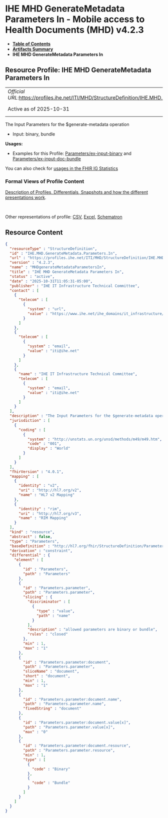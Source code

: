 # IHE MHD GenerateMetadata Parameters In - Mobile access to Health Documents (MHD) v4.2.3

* [**Table of Contents**](toc.md)
* [**Artifacts Summary**](artifacts.md)
* **IHE MHD GenerateMetadata Parameters In**

## Resource Profile: IHE MHD GenerateMetadata Parameters In 

| | |
| :--- | :--- |
| *Official URL*:https://profiles.ihe.net/ITI/MHD/StructureDefinition/IHE.MHD.GenerateMetadata.Parameters.In | *Version*:4.2.3 |
| Active as of 2025-10-31 | *Computable Name*:MHDgenerateMetadataParametersIn |

 
The Input Parameters for the $generate-metadata operation 
* Input: binary, bundle
 

**Usages:**

* Examples for this Profile: [Parameters/ex-input-binary](Parameters-ex-input-binary.md) and [Parameters/ex-input-doc-bundle](Parameters-ex-input-doc-bundle.md)

You can also check for [usages in the FHIR IG Statistics](https://packages2.fhir.org/xig/ihe.iti.mhd|current/StructureDefinition/IHE.MHD.GenerateMetadata.Parameters.In)

### Formal Views of Profile Content

 [Description of Profiles, Differentials, Snapshots and how the different presentations work](http://build.fhir.org/ig/FHIR/ig-guidance/readingIgs.html#structure-definitions). 

 

Other representations of profile: [CSV](StructureDefinition-IHE.MHD.GenerateMetadata.Parameters.In.csv), [Excel](StructureDefinition-IHE.MHD.GenerateMetadata.Parameters.In.xlsx), [Schematron](StructureDefinition-IHE.MHD.GenerateMetadata.Parameters.In.sch) 



## Resource Content

```json
{
  "resourceType" : "StructureDefinition",
  "id" : "IHE.MHD.GenerateMetadata.Parameters.In",
  "url" : "https://profiles.ihe.net/ITI/MHD/StructureDefinition/IHE.MHD.GenerateMetadata.Parameters.In",
  "version" : "4.2.3",
  "name" : "MHDgenerateMetadataParametersIn",
  "title" : "IHE MHD GenerateMetadata Parameters In",
  "status" : "active",
  "date" : "2025-10-31T11:05:31-05:00",
  "publisher" : "IHE IT Infrastructure Technical Committee",
  "contact" : [
    {
      "telecom" : [
        {
          "system" : "url",
          "value" : "https://www.ihe.net/ihe_domains/it_infrastructure/"
        }
      ]
    },
    {
      "telecom" : [
        {
          "system" : "email",
          "value" : "iti@ihe.net"
        }
      ]
    },
    {
      "name" : "IHE IT Infrastructure Technical Committee",
      "telecom" : [
        {
          "system" : "email",
          "value" : "iti@ihe.net"
        }
      ]
    }
  ],
  "description" : "The Input Parameters for the $generate-metadata operation\r\n- Input: binary, bundle",
  "jurisdiction" : [
    {
      "coding" : [
        {
          "system" : "http://unstats.un.org/unsd/methods/m49/m49.htm",
          "code" : "001",
          "display" : "World"
        }
      ]
    }
  ],
  "fhirVersion" : "4.0.1",
  "mapping" : [
    {
      "identity" : "v2",
      "uri" : "http://hl7.org/v2",
      "name" : "HL7 v2 Mapping"
    },
    {
      "identity" : "rim",
      "uri" : "http://hl7.org/v3",
      "name" : "RIM Mapping"
    }
  ],
  "kind" : "resource",
  "abstract" : false,
  "type" : "Parameters",
  "baseDefinition" : "http://hl7.org/fhir/StructureDefinition/Parameters",
  "derivation" : "constraint",
  "differential" : {
    "element" : [
      {
        "id" : "Parameters",
        "path" : "Parameters"
      },
      {
        "id" : "Parameters.parameter",
        "path" : "Parameters.parameter",
        "slicing" : {
          "discriminator" : [
            {
              "type" : "value",
              "path" : "name"
            }
          ],
          "description" : "allowed parameters are binary or bundle",
          "rules" : "closed"
        },
        "min" : 1,
        "max" : "1"
      },
      {
        "id" : "Parameters.parameter:document",
        "path" : "Parameters.parameter",
        "sliceName" : "document",
        "short" : "document",
        "min" : 1,
        "max" : "1"
      },
      {
        "id" : "Parameters.parameter:document.name",
        "path" : "Parameters.parameter.name",
        "fixedString" : "document"
      },
      {
        "id" : "Parameters.parameter:document.value[x]",
        "path" : "Parameters.parameter.value[x]",
        "max" : "0"
      },
      {
        "id" : "Parameters.parameter:document.resource",
        "path" : "Parameters.parameter.resource",
        "min" : 1,
        "type" : [
          {
            "code" : "Binary"
          },
          {
            "code" : "Bundle"
          }
        ]
      }
    ]
  }
}

```

